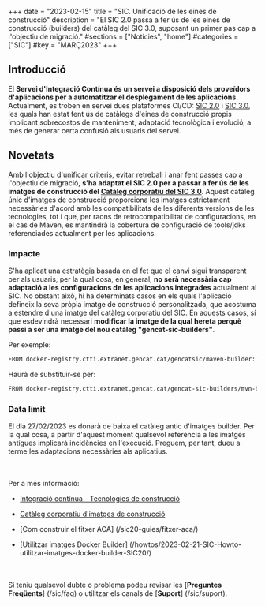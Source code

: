 +++
date        = "2023-02-15"
title       = "SIC. Unificació de les eines de construcció"
description = "El SIC 2.0 passa a fer ús de les eines de construcció (builders) del catàleg del SIC 3.0, suposant un primer pas cap a l'objectiu de migració."
#sections    = ["Notícies", "home"]
#categories  = ["SIC"]
#key         = "MARÇ2023"
+++

## Introducció

El **Servei d'Integració Contínua és un servei a disposició dels proveïdors d'aplicacions per a automatitzar el desplegament
de les aplicacions**. Actualment, es troben en servei dues plataformes CI/CD: [SIC 2.0](/sic20-serveis/) i [SIC 3.0](/sic30-serveis/),
les quals han estat fent ús de catàlegs d'eines de construcció propis implicant sobrecostos de manteniment,
adaptació tecnològica i evolució, a més de generar certa confusió als usuaris del servei.

## Novetats

Amb l'objectiu d'unificar criteris, evitar retreball i anar fent passes cap a l'objectiu de migració, **s'ha adaptat el
SIC 2.0 per a passar a fer ús de les imatges de construcció del [Catàleg corporatiu del SIC 3.0](/sic30-serveis/cataleg-imatges/)**.
Aquest catàleg únic d'imatges de construcció proporciona les imatges estrictament necessàries d'acord amb les compatibilitats
de les diferents versions de les tecnologies, tot i que, per raons de retrocompatibilitat de configuracions, en el cas de Maven,
es mantindrà la cobertura de configuració de tools/jdks referenciades actualment per les aplicacions.

### Impacte

S'ha aplicat una estratègia basada en el fet que el canvi sigui transparent per als usuaris, per la qual cosa, en general,
**no serà necessària cap adaptació a les configuracions de les aplicacions integrades** actualment al SIC.
No obstant això, hi ha determinats casos en els quals l'aplicació defineix la seva pròpia imatge de construcció
personalitzada, que acostuma a estendre d'una imatge del catàleg corporatiu del SIC. En aquests casos, sí que esdevindrà
necessari **modificar la imatge de la qual hereta perquè passi a ser una imatge del nou catàleg "gencat-sic-builders"**.

Per exemple:

```bash
FROM docker-registry.ctti.extranet.gencat.cat/gencatsic/maven-builder:1.0-3.6-11-openjdk
```

Haurà de substituir-se per:

```bash
FROM docker-registry.ctti.extranet.gencat.cat/gencat-sic-builders/mvn-builder:1.0-3.6-11-openjdk
```

### Data límit

El dia 27/02/2023 es donarà de baixa el catàleg antic d'imatges builder. Per la qual cosa, a partir d'aquest moment
qualsevol referència a les imatges antigues implicarà incidències en l'execució. Preguem, per tant, dueu a terme les
adaptacions necessàries als aplicatius.

<br/><br/>
Per a més informació:

- [Integració contínua - Tecnologies de construcció](/sic20-serveis/ci/#matriu-de-tecnologies-de-construcció)

- [Catàleg corporatiu d'imatges de construcció](/sic30-serveis/cataleg-imatges/)

- [Com construir el fitxer ACA] (/sic20-guies/fitxer-aca/)

- [Utilitzar imatges Docker Builder] (/howtos/2023-02-21-SIC-Howto-utilitzar-imatges-docker-builder-SIC20/)

<br/><br/>
Si teniu qualsevol dubte o problema podeu revisar les [**Preguntes Freqüents**] (/sic/faq) o utilitzar els canals de [**Suport**] (/sic/suport).